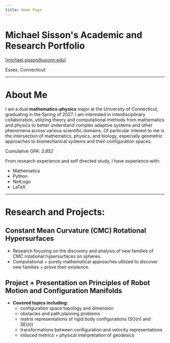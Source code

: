 ```yaml
---
title: Home Page
---
```

# Michael Sisson's Academic and Research Portfolio

[michael.sisson@uconn.edu]

Essex, Connecticut

---

# About Me

I am a dual **mathematics-physics** major at the University of Connecticut, graduating in the Spring of 2027. I am interested in interdisciplinary collaboration, utilizing theory and computational methods from mathematics and physics to better understand complex adaptive systems and other phenomena across various scientific domains. Of particular interest to me is the intersection of mathematics, physics, and biology, especially geometric approaches to biomechanical systems and their configuration spaces. 

Cumulative GPA: *3.852*

From research experience and self directed study, I have experience with:

- Mathematica
- Python
- NetLogo
- LaTeX

---

# Research and Projects:

## Constant Mean Curvature (CMC) Rotational Hypersurfaces
- Research focusing on the discovery and analysis of new families of CMC rotational hypersurfaces on spheres.
- Computational + purely mathematical approaches utilized to discover new families + prove their existence.

## Project + Presentation on Principles of Robot Motion and Configuration Manifolds
- **Covered topics including:**
    - configuration space topology and dimension
    - obstacles and path planning problems
    - matrix representations of rigid body configurations (SO(n) and SE(n))
    - transformations between configuration and velocity representations
    - induced metrics + physical interpretation of geodesics
